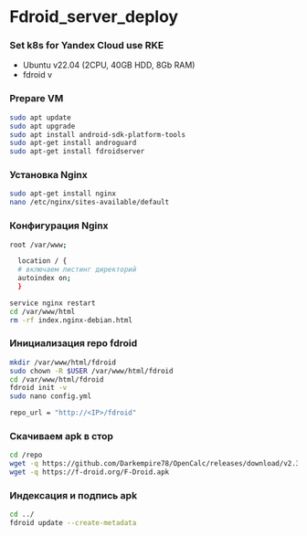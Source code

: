 # Fdroid_server_deploy

### Set k8s for Yandex Cloud use RKE

* Ubuntu v22.04 (2CPU, 40GB HDD, 8Gb RAM)
* fdroid v

### Prepare VM
```Bash
sudo apt update
sudo apt upgrade
sudo apt install android-sdk-platform-tools
sudo apt-get install androguard
sudo apt-get install fdroidserver
```
### Установка Nginx
```Bash
sudo apt-get install nginx
nano /etc/nginx/sites-available/default
```
### Конфигурация Nginx
```Bash
root /var/www;

  location / {
  # включаем листинг директорий
  autoindex on;
  }
```
```Bash
service nginx restart
cd /var/www/html
rm -rf index.nginx-debian.html
```

### Инициализация repo fdroid
```Bash
mkdir /var/www/html/fdroid
sudo chown -R $USER /var/www/html/fdroid
cd /var/www/html/fdroid
fdroid init -v
sudo nano config.yml
```

```Bash
repo_url = "http://<IP>/fdroid"
```

### Скачиваем apk в стор
```Bash
cd /repo
wget -q https://github.com/Darkempire78/OpenCalc/releases/download/v2.3.1/OpenCalc.v2.3.1.apk
wget -q https://f-droid.org/F-Droid.apk
```

### Индексация и подпись apk
```Bash
cd ../
fdroid update --create-metadata

```
